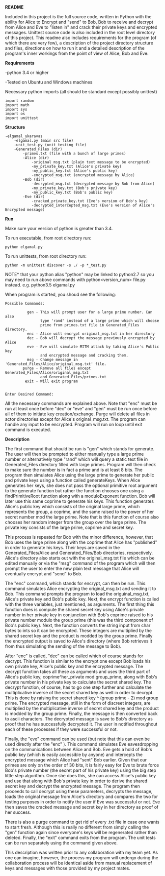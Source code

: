 **README**

Included in this project is the full source code, written in Python with the ability 
for Alice to Encrypt and "send" to Bob, Bob to receive and decrypt from Alice and Eve 
to "listen in" and crack their private keys and encrypted messages. Unittest source 
code is also included in the root level directory of this project. This readme also
includes requirements for the program (of which there are very few), a description
of the project directory structure and files, directions on how to run it and a 
detailed description of the program's inner workings from the point of view of Alice,
Bob and Eve. 


**Requirements**


-python 3.4 or higher

-Tested on Ubuntu and Windows machines

Necessary python imports (all should be standard except
possibly unittest)

	import random
	import math
	import sys
	import os
	import unittest


**Structure**

	-elgamal_ykaravas
		-elgamal.py (main src file)
		-unit_test.py (unit testing file) 
		-Generated_Files (dir)
			-primes.txt (file with a bunch of large primes)
			-Alice (dir)
				-original_msg.txt (plain text message to be encrypted)
				-my_private_key.txt (Alice's private key)
				-my_public_key.txt (Alice's public key)
				-encrypted_msg.txt (encrypted message by Alice)
			-Bob (dir)
			  	-decrypted_msg.txt (decrypted message by Bob from Alice)
				-my_private_key.txt (Bob's private key)
				-my_public_key.txt (Bob's public key)
			-Eve (dir)
				-cracked_private_key.txt (Eve's version of Bob's key)
				-decrypted_intercepted_msg.txt (Eve's version of Alice's Encrypted message)
      


**Run**

Make sure your version of python is greater than 3.4.

To run executable, from root directory run:

    python elgamal.py


To run unittests, from root directory run:

    python -m unittest discover -s ./ -p *_test.py


NOTE* that your python alias "python" may be linked to python2.7 so you may need
to run above commands with python<version_num> file.py instead. e.g. python3.5 elgamal.py


When program is started, you shoud see the following:

	Possible Commands:

			  gen - This will prompt user for a large prime number. Can also
					type 'rand' instead of a large prime which will choose
					prime from primes.txt file in Generated_Files directory.
			  enc - Alice will encrypt original_msg.txt in her directory
			  dec - Bob will decrypt the message previously encrypted by Alice
			  eve - Eve will simulate MITM attack by taking Alice's Public key
					and encrypted message and cracking them.
			  msg - Change message in 'Generated_Files/Alice/original_msg.txt' file.
			purge - Remove all files except Generated_Files/Alice/original_msg.txt
					and Generated_Files/primes.txt
			 exit - Will exit program


	Enter Desired Command: 


All the necessary commands are explained above. Note that "enc" must be run at least once
before "dec" or "eve" and "gen" must be run once before all of them to initiate key 
creation/exchange. Purge will delete all files in actor directories except for Alice's
original_msg.txt. The program can handle any input to be encrypted. Program will run on loop 
until exit command is executed.


**Description**


The first command that should be run is "gen" which stands for generate. The user will then be 
prompted to either manually type a large prime number or alternatively type "rand" which will
query a static text file in Generated_Files directory filled with large primes. Program will
then check to make sure the number is in fact a prime and is at least 8 bits. The program then
simulates Alice using the large prime to generate her public and private keys using a function 
called generateKeys. When Alice generates her keys, she does not pass the optional primitive root
argument to the generate function but rather the function chooses one using a findPrimitiveRoot
function along with a moduloExponent function. Bob will later use this same coprime to generate
his keys. This function generates Alice's public key which consists of the original large prime,
which represents the group, a coprime, and the same raised to the power of her secret number mod 
the large prime. Note that is this function of course also chooses her random integer from the group
over the large prime. The private key consists of the large prime, coprime and secret key. 

This process is repeated for Bob with the minor difference, however, that Bob uses the large prime
along with the coprime that Alice has "published" in order to generate his keys. Their keys are saved
in the Generated_Files/Alice and Generated_Files/Bob directories, respectively. Alice's directory
also starts out with the original_msg.txt file which can be edited manually or via the "msg" 
command of the program which will then prompt the user to enter the new plain text message that 
Alice will eventually encrypt and "send" to Bob. 

The "enc" command, which stands for encrypt, can then be run. This command simulates Alice encrypting
the original_msg.txt and sending it to Bob. This command prompts the program to load the origuinal_msg.txt,
Alice's private key and Bob's public key. Next, the encrypt function is called with the three variables, 
just mentioned, as arguments. The first thing this function does is compute the shared secret key using
Alice's private number in her private key in conjunction with Bob's coprime raised to his private number
modulo the group prime (this was the third component of Bob's public key). Next, the function converts
the string input from char bytes to ints so it can be encrypted. These integers are multiplied by the 
shared secret key and the product is modded by the group prime. Finally the encrypted output is saved to 
Alice's directory (where Bob retrieves it from thus simulating the sending of the message to Bob).  

After "enc" is called, "dec" can be called which of course stands for decrypt. This function is similar 
to the encrypt one except Bob loads his own private key, Alice's public key and the encrypted message. 
The decrypt function takes all these as arguments and uses the third part of Alice's public key,
coprime^her_private mod group_prime, along with Bob's private number in his private key to calculate 
the secret shared key. The decrypt function, of course, has to go one step further and calculate the 
multiplicative inverse of the secret shared key as well in order to decrypt. This is done by raising 
the secret shared key ^ (group prime - 2) mod group prime. The encrypted message, still in the form of
discreet integers, are multiplied by the multiplicative inverse of secret shared key and the product is
modded by the group prime. Finally, the message is then converted back to ascii characters. The decrypted
message is save to Bob's directory as proof that he has successfully decrypted it. The user in notified 
throughout each of these processes if they were successful or not. 

Finally, the "eve" command can be used (but note that this can even be used directly after the "enc" 
). This command simulates Eve eavesdropping on the communications between Alice and Bob. Eve gets a
hold of Bob's public key (which is easily accessible by anyone) and intercepts the encrypted message 
which Alice had "sent" Bob earlier. Given that our primes are only on the order of 30 bits, it is fairly
easy for Eve to brute force Bob's private number (the secret part of his private key) using the big 
step little step algorithm. Once she does this, she can access Alice's public key and use that along
with Bob's private key in order to derive the shared secret key and decrypt the encrypted message. The
program then proceeds to call decrypt using these parameters, decrypts the message, loads the original 
message from Alice's directory and compares the two for testing purposes in order to notify the user if 
Eve was successful or not. Eve then saves the cracked message and secret key in her directory as proof
of her success.

There is also a purge command to get rid of every .txt file in case one wants to start fresh. Although 
this is really no different from simply calling the "gen" function again since everyone's keys will be 
regenerated rather than deleted. Finally, the "exit" command exits from the program. The unit tests can 
be run separately using the command given above. 

This description was written prior to any collaboration with my team yet. As one can imagine, however,
the process my program will undergo during the collaboration process will be identical aside from 
manual replacement of keys and messages with those provided by my project mates. 
























